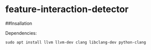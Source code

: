 # feature-interaction-detector

##Insallation

Dependencies:

`sudo apt install llvm llvm-dev clang libclang-dev python-clang`
